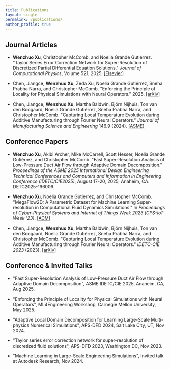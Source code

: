 ```yaml
---
title: Publications
layout: single
permalink: /publications/
author_profile: true
---
```


## Journal Articles

* **Wenzhuo Xu**, Christopher McComb, and Noelia Grande Gutierrez. "Taylor Series Error Correction Network for Super-Resolution of Discretized Partial Differential Equation Solutions." *Journal of Computational Physics*, Volume 521, 2025. [[Elsevier]](https://doi.org/10.1016/j.jcp.2024.113569)

* Chen, Jiangce, **Wenzhuo Xu**, Zeda Xu, Noelia Grande Gutiérrez, Sneha Prabha Narra, and Christopher McComb. "Enforcing the Principle of Locality for Physical Simulations with Neural Operators." 2025. [[arXiv]](https://arxiv.org/abs/2405.01319)

* Chen, Jiangce, **Wenzhuo Xu**, Martha Baldwin, Björn Nijhuis, Ton van den Boogaard, Noelia Grande Gutiérrez, Sneha Prabha Narra, and Christopher McComb. "Capturing Local Temperature Evolution during Additive Manufacturing through Fourier Neural Operators." *Journal of Manufacturing Science and Engineering* 146.9 (2024). [[ASME]](https://asmedigitalcollection.asme.org/manufacturingscience/article/146/9/091001/1199320)

## Conference Papers

* **Wenzhuo Xu**, Akibi Archer, Mike McCarrell, Scott Hesser, Noelia Grande Gutiérrez, and Christopher McComb. "Fast Super-Resolution Analysis of Low-Pressure Duct Air Flow through Adaptive Domain Decomposition." *Proceedings of the ASME 2025 International Design Engineering Technical Conferences and Computers and Information in Engineering Conference (IDETC/CIE2025)*, August 17-20, 2025, Anaheim, CA. DETC2025-196006.

* **Wenzhuo Xu**, Noelia Grande Gutierrez, and Christopher McComb. "MegaFlow2D: A Parametric Dataset for Machine Learning Super-resolution in Computational Fluid Dynamics Simulations." In *Proceedings of Cyber-Physical Systems and Internet of Things Week 2023 (CPS-IoT Week '23)*. [[ACM]](https://dl.acm.org/doi/abs/10.1145/3576914.3587552)

* Chen, Jiangce, **Wenzhuo Xu**, Martha Baldwin, Björn Nijhuis, Ton van den Boogaard, Noelia Grande Gutiérrez, Sneha Prabha Narra, and Christopher McComb. "Capturing Local Temperature Evolution during Additive Manufacturing through Fourier Neural Operators." *IDETC-CIE 2023* (2023). [[arXiv]](https://arxiv.org/abs/2307.01804)

## Conference & Invited Talks

* "Fast Super-Resolution Analysis of Low-Pressure Duct Air Flow through Adaptive Domain Decomposition", ASME IDETC/CIE 2025, Anaheim, CA, Aug 2025.

* "Enforcing the Principle of Locality for Physical Simulations with Neural Operators", ML4Engineering Workshop, Carnegie Mellon University, May 2025.

* "Adaptive Local Domain Decomposition for Learning Large-Scale Multi-physics Numerical Simulations", APS-DFD 2024, Salt Lake City, UT, Nov 2024.

* "Taylor series error correction network for super-resolution of discretized fluid solutions", APS-DFD 2023, Washington DC, Nov 2023.

* "Machine Learning in Large-Scale Engineering Simulations", Invited talk at Autodesk Research, Nov 2024.
